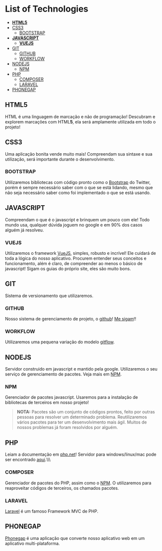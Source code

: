 
# List of Technologies
- **[HTML5](#html5)**
- [CSS3](#css3)
    - [BOOTSTRAP](#bootstrap)
- **[JAVASCRIPT](#javascript)**
    - **[VUEJS](#vuejs)**
- [GIT](#git)
    - [GITHUB](#github)
    - [WORKFLOW](#workflow)
- [NODEJS](#nodejs)
    - [NPM](http://npmjs.org)
- [PHP](#php)
    - [COMPOSER](#composer)
    - [LARAVEL](#laravel)
- [PHONEGAP](#phonegap)

## HTML5
HTML é uma linguagem de marcação e não de programação! Descubram e explorem marcações com HTML**5**, ela será amplamente utilizada em todo o projeto!

## CSS3
Uma aplicação bonita vende muito mais! Compreendam sua sintaxe e sua utilização, será importante durante o desenvolvimento.

### BOOTSTRAP
Utilizaremos bibliotecas com código pronto como o [Bootstrap](http://getbootstrap.com) do Twitter, porém é sempre necessário saber com o que se está lidando, mesmo que não seja necessário saber como foi implementado o que se está usando.

## JAVASCRIPT
Compreendam o que é o javascript e brinquem um pouco com ele! Todo mundo usa, qualquer dúvida joguem no google e em 90% dos casos alguém já resolveu.

### VUEJS
Utilizaremos o framework [VueJS](http://vuejs.org), simples, robusto e incrível! Ele cuidará de toda a lógica do nosso aplicativo. Procurem entender seus conceitos e funcionamento, além é claro, de compreender ao menos o básico de javascript! Sigam os guias do próprio site, eles são muito bons.

## GIT
Sistema de versionamento que utilizaremos.

### GITHUB
Nosso sistema de gerenciamento de projeto, o [github](http://github.com)! [Me sigam](github.com/alexrohleder96)!!

### WORKFLOW
Utilizaremos uma pequena variação do modelo [gitflow](http://nvie.com/posts/a-successful-git-branching-model/).

## NODEJS
Servidor construido em javascript e mantido pela google. Utilizaremos o seu serviço de gerenciamento de pacotes. Veja mais em [NPM](#npm).

### NPM
Gerenciador de pacotes javascript. Usaremos para a instalação de bibliotecas de terceiros em nosso projeto!

> **NOTA:** Pacotes são um conjunto de códigos prontos, feito por outras pessoas para resolver um determinado problema. Reutilizaremos vários pacotes para ter um desenvolvimento mais ágil. Muitos de nossos problemas já foram resolvidos por alguém.

## PHP
Leiam a documentação em [php.net](php.net)! Servidor para windows/linux/mac pode ser encontrado [aqui](https://www.apachefriends.org/pt_br/).\\\\\\

### COMPOSER
Gerenciador de pacotes do PHP, assim como o [NPM](#npm). O utilizaremos para reaproveitar códigos de terceiros, os chamados pacotes.

### LARAVEL
[Laravel](http://laravel.com) é um famoso Framework MVC de PHP.

## PHONEGAP
[Phonegap](http://phonegap.com) é uma aplicação que converte nosso aplicativo web em um aplicativo multi-plataforma.
